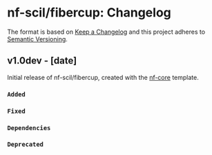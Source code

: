 # nf-scil/fibercup: Changelog

The format is based on [Keep a Changelog](https://keepachangelog.com/en/1.0.0/)
and this project adheres to [Semantic Versioning](https://semver.org/spec/v2.0.0.html).

## v1.0dev - [date]

Initial release of nf-scil/fibercup, created with the [nf-core](https://nf-co.re/) template.

### `Added`

### `Fixed`

### `Dependencies`

### `Deprecated`
